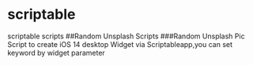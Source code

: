 # scriptable
scriptable scripts
##Random Unsplash Scripts
###Random Unsplash Pic  Script to create iOS 14 desktop Widget   via Scriptableapp,you can set keyword by widget parameter
